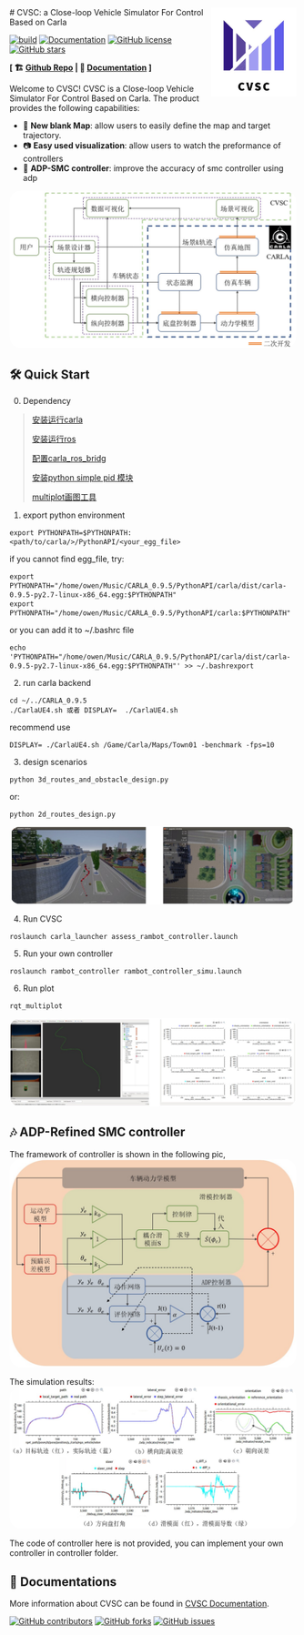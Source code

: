 <img align=right width=150px  src="images/pinterest_board_photo.jpg" />
#  CVSC: a Close-loop Vehicle Simulator For Control Based on Carla

[![build](https://img.shields.io/badge/build-passing-brightgreen?style=plastic)](https://github.com/TJ-Work/CVSC/actions)
[![Documentation](https://img.shields.io/badge/docs-passing-blue?style=plastic)](https://docs.google.com/document/d/1gVRUaGxr5uluH6ehMqdeC0KJiINGeDPv/edit#)
[![GitHub license](https://img.shields.io/badge/lisense-MIT-orange?style=plastic)](https://github.com/TJ-Work/CVSC/blob/main/LICENSE.txt)
[![GitHub stars](https://img.shields.io/github/stars/TJ-Work/CVSC?style=plastic)](https://github.com/TJ-Work/CVSC/stargazers)

**[ 🏗 [Github Repo](https://github.com/TJ-Work/CVSC) | 📜 [Documentation](https://tj-work.github.io/CVSC-Simulator/) ]**

Welcome to CVSC! CVSC is a Close-loop Vehicle Simulator For Control Based on Carla. The product provides the following capabilities:

- 🎏 **New blank Map**: allow users to easily define the map and target trajectory.
- 📷 **Easy used visualization**: allow users to watch the preformance of controllers
- 🚀 **ADP-SMC controller**: improve the accuracy of smc controller using adp

<img src="images/cvsc.png" style="border-radius: 20px;">

## 🛠 Quick Start

0. Dependency

> [安装运行carla](http://carla.org)
>
> [安装运行ros](http://wiki.ros.org)
>
> [配置carla_ros_bridg](https://github.com/carla-simulator/ros-bridge) 
>
> [安装python simple pid 模块](https://github.com/carla-simulator/ros-bridge/tree/master/carla_ackermann_control)
>
> [multiplot画图工具](https://github.com/llove-y/rqt_multiplot_plugin)

1. export python environment

```
export PYTHONPATH=$PYTHONPATH:<path/to/carla/>/PythonAPI/<your_egg_file>
```

if you cannot find egg_file, try:

```
export PYTHONPATH="/home/owen/Music/CARLA_0.9.5/PythonAPI/carla/dist/carla-0.9.5-py2.7-linux-x86_64.egg:$PYTHONPATH"
export PYTHONPATH="/home/owen/Music/CARLA_0.9.5/PythonAPI/carla:$PYTHONPATH"
```

or you can add it to ~/.bashrc file

```
echo 'PYTHONPATH="/home/owen/Music/CARLA_0.9.5/PythonAPI/carla/dist/carla-0.9.5-py2.7-linux-x86_64.egg:$PYTHONPATH"' >> ~/.bashrexport 
```
2. run carla backend

``` 
cd ~/../CARLA_0.9.5  
./CarlaUE4.sh 或者 DISPLAY=  ./CarlaUE4.sh  
```

recommend use

```
DISPLAY= ./CarlaUE4.sh /Game/Carla/Maps/Town01 -benchmark -fps=10
```


3. design scenarios
```
python 3d_routes_and_obstacle_design.py
```
or:
```
python 2d_routes_design.py
```
<img src="images/designer.png" style="border-radius: 20px;">

4. Run CVSC
```
roslaunch carla_launcher assess_rambot_controller.launch
```
5. Run your own controller

```
roslaunch rambot_controller rambot_controller_simu.launch
```
6. Run plot

```
rqt_multiplot
```
<img src="images/effect.png" style="border-radius: 20px;">


## 🎶 ADP-Refined SMC controller
The framework of controller is shown in the following pic,
<img src="images/controller.png" style="border-radius: 20px;">

The simulation results:
<img src="images/simulation.png" style="border-radius: 20px;">

The code of controller here is not provided, you can implement your own controller in controller folder.

## 🏫 Documentations

More information about CVSC can be found in [CVSC Documentation](https://tj-work.github.io/CVSC-Simulator/). 


[![GitHub contributors](https://img.shields.io/github/contributors/TJ-Work/CVSC?style=plastic)](https://github.com/TJ-Work/CVSC/graphs/contributors)
[![GitHub forks](https://img.shields.io/github/forks/TJ-Work/CVSC?style=plastic)](https://github.com/TJ-Work/CVSC/network)
[![GitHub issues](https://img.shields.io/github/issues/TJ-Work/CVSC?style=plastic)](https://github.com/TJ-Work/CVSC/issues)


